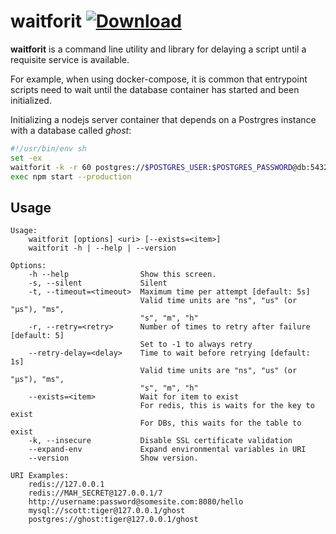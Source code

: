 # waitforit [ ![Download](https://api.bintray.com/packages/kung-foo/generic/waitforit/images/download.svg) ](https://bintray.com/kung-foo/generic/waitforit/_latestVersion)

**waitforit** is a command line utility and library for delaying a script until a requisite service is available.

For example, when using docker-compose, it is common that entrypoint scripts need to wait until the database container has started and been initialized.

Initializing a nodejs server container that depends on a Postrgres instance with a database called *ghost*:

```sh
#!/usr/bin/env sh
set -ex
waitforit -k -r 60 postgres://$POSTGRES_USER:$POSTGRES_PASSWORD@db:5432/ghost
exec npm start --production
```

## Usage

```
Usage:
    waitforit [options] <uri> [--exists=<item>]
    waitforit -h | --help | --version

Options:
    -h --help                Show this screen.
    -s, --silent             Silent
    -t, --timeout=<timeout>  Maximum time per attempt [default: 5s]
                             Valid time units are "ns", "us" (or "µs"), "ms",
                             "s", "m", "h"
    -r, --retry=<retry>      Number of times to retry after failure [default: 5]
                             Set to -1 to always retry
    --retry-delay=<delay>    Time to wait before retrying [default: 1s]
                             Valid time units are "ns", "us" (or "µs"), "ms",
                             "s", "m", "h"
    --exists=<item>          Wait for item to exist
                             For redis, this is waits for the key to exist
                             For DBs, this waits for the table to exist
    -k, --insecure           Disable SSL certificate validation
    --expand-env             Expand environmental variables in URI
    --version                Show version.

URI Examples:
    redis://127.0.0.1
    redis://MAH_SECRET@127.0.0.1/7
    http://username:password@somesite.com:8080/hello
    mysql://scott:tiger@127.0.0.1/ghost
    postgres://ghost:tiger@127.0.0.1/ghost
```
